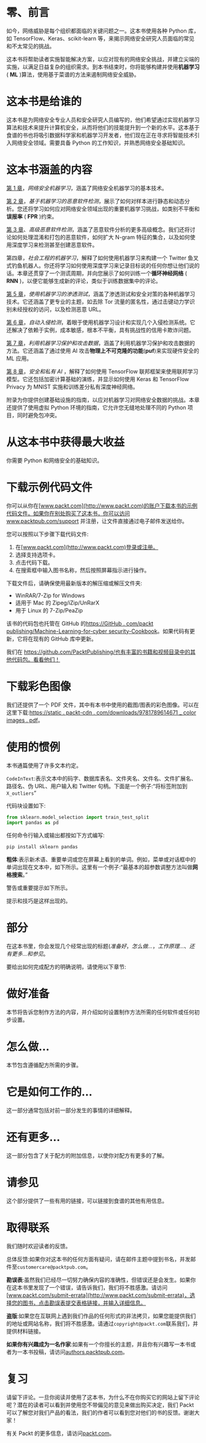 

# 零、前言

如今，网络威胁是每个组织都面临的关键问题之一。这本书使用各种 Python 库，如 TensorFlow、Keras、scikit-learn 等，来揭示网络安全研究人员面临的常见和不太常见的挑战。

这本书将帮助读者实施智能解决方案，以应对现有的网络安全挑战，并建立尖端的实施，以满足日益复杂的组织需求。到本书结束时，你将能够构建并使用**机器学习** ( **ML** )算法，使用基于菜谱的方法来遏制网络安全威胁。



# 这本书是给谁的

这本书是为网络安全专业人员和安全研究人员编写的，他们希望通过实现机器学习算法和技术来提升计算机安全，从而将他们的技能提升到一个新的水平。这本基于食谱的书也将吸引数据科学家和机器学习开发者，他们现在正在寻求将智能技术引入网络安全领域。需要具备 Python 的工作知识，并熟悉网络安全基础知识。



# 这本书涵盖的内容

[第 1 章](d26cc5b9-3f47-4e2b-96f9-18195ba26c38.xhtml)，*网络安全机器学习*，涵盖了网络安全机器学习的基本技术。

[第 2 章](9f03fc33-a1ef-4786-96ea-4e85edb89ee9.xhtml)，*基于机器学习的恶意软件检测*，展示了如何对样本进行静态和动态分析。您还将学习如何应对网络安全领域出现的重要机器学习挑战，如类别不平衡和**误报率** ( **FPR** )约束。

[第 3 章](81f9cbcb-c2e0-4d65-9760-b02285683a15.xhtml)、*高级恶意软件检测*，涵盖了恶意软件分析的更多高级概念。我们还将讨论如何处理混淆和打包的恶意软件，如何扩大 N-gram 特征的集合，以及如何使用深度学习来检测甚至创建恶意软件。

第四章，*社会工程的机器学习*，解释了如何使用机器学习来构建一个 Twitter 鱼叉式钓鱼机器人。你还将学习如何使用深度学习来记录目标说的任何你想让他们说的话。本章还贯穿了一个测谎周期，并向您展示了如何训练一个**循环神经网络** ( **RNN** )，以便它能够生成新的评论，类似于训练数据集中的评论。

[第 5 章](e24080ec-993e-48d8-aa1d-8ac880ed424f.xhtml)，*使用机器学习的渗透测试*，涵盖了渗透测试和安全对策的各种机器学习技术。它还涵盖了更专业的主题，如去除 Tor 流量的匿名性，通过击键动力学识别未经授权的访问，以及检测恶意 URL。

[第 6 章](92f25d6b-cdec-49e6-bd52-1cfb05a57874.xhtml)，*自动入侵检测*，着眼于使用机器学习设计和实现几个入侵检测系统。它还解决了依赖于实例，成本敏感，根本不平衡，具有挑战性的信用卡欺诈问题。

[第 7 章](be5647b8-caae-4554-be48-b9d00a8fddba.xhtml)，*利用机器学习保护和攻击数据*，涵盖了利用机器学习保护和攻击数据的方法。它还涵盖了通过使用 AI 攻击**物理上不可克隆的功能**(**puf**)来实现硬件安全的 ML 应用。

[第 8 章](12216733-8792-41d5-ab17-5529b5630dbb.xhtml)，*安全和私有 AI* ，解释了如何使用 TensorFlow 联邦框架来使用联邦学习模型。它还包括加密计算基础的演练，并显示如何使用 Keras 和 TensorFlow Privacy 为 MNIST 实施和训练差分私有深度神经网络。

附录为你提供创建基础设施的指南，以应对机器学习对网络安全数据的挑战。本章还提供了使用虚拟 Python 环境的指南，它允许您无缝地处理不同的 Python 项目，同时避免包冲突。



# 从这本书中获得最大收益

你需要 Python 和网络安全的基础知识。



# 下载示例代码文件

你可以从你在[www.packt.com](http://www.packt.com)的账户下载本书的示例代码文件。如果你在别处购买了这本书，你可以访问 www.packtpub.com/support 并注册，让文件直接通过电子邮件发送给你。

您可以按照以下步骤下载代码文件:

1.  在[www.packt.com](http://www.packt.com)登录或注册。
2.  选择支持选项卡。
3.  点击代码下载。
4.  在搜索框中输入图书名称，然后按照屏幕指示进行操作。

下载文件后，请确保使用最新版本的解压缩或解压文件夹:

*   WinRAR/7-Zip for Windows
*   适用于 Mac 的 Zipeg/iZip/UnRarX
*   用于 Linux 的 7-Zip/PeaZip

该书的代码包也托管在 GitHub 的[https://GitHub . com/packt publishing/Machine-Learning-for-cyber security-Cookbook](https://github.com/PacktPublishing/Machine-Learning-for-Cybersecurity-Cookbook)。如果代码有更新，它将在现有的 GitHub 库中更新。

我们在 https://github.com/PacktPublishing/也有丰富的书籍和视频目录中的其他代码包。看看他们！



# 下载彩色图像

我们还提供了一个 PDF 文件，其中有本书中使用的截图/图表的彩色图像。可以在这里下载:[https://static . packt-cdn . com/downloads/9781789614671 _ color images . pdf](https://static.packt-cdn.com/downloads/9781789614671_ColorImages.pdf)。



# 使用的惯例

本书通篇使用了许多文本约定。

`CodeInText`:表示文本中的码字、数据库表名、文件夹名、文件名、文件扩展名、路径名、伪 URL、用户输入和 Twitter 句柄。下面是一个例子:“将标签附加到`X_outliers`”

代码块设置如下:

```py
from sklearn.model_selection import train_test_split
import pandas as pd
```

任何命令行输入或输出都按如下方式编写:

```py
pip install sklearn pandas
```

**粗体**:表示新术语、重要单词或您在屏幕上看到的单词。例如，菜单或对话框中的单词出现在文本中，如下所示。这里有一个例子:“最基本的超参数调整方法叫做**网格搜索**。”

警告或重要提示如下所示。

提示和技巧是这样出现的。



# 部分

在这本书里，你会发现几个经常出现的标题(*准备好*，*怎么做...*，*工作原理...*、*还有更多...*和*参见*。

要给出如何完成配方的明确说明，请使用以下章节:



# 做好准备

本节将告诉您制作方法的内容，并介绍如何设置制作方法所需的任何软件或任何初步设置。



# 怎么做…

本节包含遵循配方所需的步骤。



# 它是如何工作的…

这一部分通常包括对前一部分发生的事情的详细解释。



# 还有更多…

这一部分包含了关于配方的附加信息，以使你对配方有更多的了解。



# 请参见

这个部分提供了一些有用的链接，可以链接到食谱的其他有用信息。



# 取得联系

我们随时欢迎读者的反馈。

总体反馈:如果你对这本书的任何方面有疑问，请在邮件主题中提到书名，并发邮件至`customercare@packtpub.com`。

**勘误表**:虽然我们已经尽一切努力确保内容的准确性，但错误还是会发生。如果你在这本书里发现了一个错误，请告诉我们，我们将不胜感激。请访问[www.packt.com/submit-errata](http://www.packt.com/submit-errata)，选择您的图书，点击勘误表提交表格链接，并输入详细信息。

**盗版**:如果您在互联网上遇到我们作品的任何形式的非法拷贝，如果您能提供我们的地址或网站名称，我们将不胜感激。请通过`copyright@packt.com`联系我们，并提供材料链接。

**如果你有兴趣成为一名作家**:如果有一个你擅长的主题，并且你有兴趣写一本书或者为一本书投稿，请访问[authors.packtpub.com](http://authors.packtpub.com/)。



# 复习

请留下评论。一旦你阅读并使用了这本书，为什么不在你购买它的网站上留下评论呢？潜在的读者可以看到并使用您不带偏见的意见来做出购买决定，我们 Packt 可以了解您对我们产品的看法，我们的作者可以看到您对他们的书的反馈。谢谢大家！

有关 Packt 的更多信息，请访问[packt.com](http://www.packt.com/)。